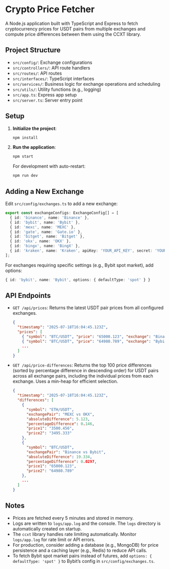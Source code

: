 # Crypto Price Fetcher

A Node.js application built with TypeScript and Express to fetch cryptocurrency prices for USDT pairs from multiple exchanges and compute price differences between them using the CCXT library.

## Project Structure

- `src/config/`: Exchange configurations
- `src/controllers/`: API route handlers
- `src/routes/`: API routes
- `src/interfaces/`: TypeScript interfaces
- `src/services/`: Business logic for exchange operations and scheduling
- `src/utils/`: Utility functions (e.g., logging)
- `src/app.ts`: Express app setup
- `src/server.ts`: Server entry point

## Setup

1. **Initialize the project**:

   ```bash
   npm install
   ```

2. **Run the application**:
   ```bash
   npm start
   ```
   For development with auto-restart:
   ```bash
   npm run dev
   ```

## Adding a New Exchange

Edit `src/config/exchanges.ts` to add a new exchange:

```typescript
export const exchangeConfigs: ExchangeConfig[] = [
  { id: 'binance', name: 'Binance' },
  { id: 'bybit', name: 'Bybit' },
  { id: 'mexc', name: 'MEXC' },
  { id: 'gate', name: 'Gate.io' },
  { id: 'bitget', name: 'Bitget' },
  { id: 'okx', name: 'OKX' },
  { id: 'bingx', name: 'BingX' },
  { id: 'kraken', name: 'Kraken', apiKey: 'YOUR_API_KEY', secret: 'YOUR_SECRET' },
];
```

For exchanges requiring specific settings (e.g., Bybit spot market), add options:

```typescript
{ id: 'bybit', name: 'Bybit', options: { defaultType: 'spot' } }
```

## API Endpoints

- `GET /api/prices`: Returns the latest USDT pair prices from all configured exchanges.
  ```json
  {
    "timestamp": "2025-07-18T16:04:45.123Z",
    "prices": [
      { "symbol": "BTC/USDT", "price": "65000.123", "exchange": "Binance", "timestamp": "2025-07-18T16:04:45.123Z" },
      { "symbol": "BTC/USDT", "price": "64980.789", "exchange": "Bybit", "timestamp": "2025-07-18T16:04:45.123Z" },
      ...
    ]
  }
  ```
- `GET /api/price-differences`: Returns the top 100 price differences (sorted by percentage difference in descending order) for USDT pairs across all exchange pairs, including the individual prices from each exchange. Uses a min-heap for efficient selection.
  ```json
  {
    "timestamp": "2025-07-18T16:04:45.123Z",
    "differences": [
      {
        "symbol": "ETH/USDT",
        "exchangePair": "MEXC vs OKX",
        "absoluteDifference": 5.123,
        "percentageDifference": 0.146,
        "price1": "3500.456",
        "price2": "3495.333"
      },
      {
        "symbol": "BTC/USDT",
        "exchangePair": "Binance vs Bybit",
        "absoluteDifference": 19.334,
        "percentageDifference": 0.0297,
        "price1": "65000.123",
        "price2": "64980.789"
      },
      ...
    ]
  }
  ```

## Notes

- Prices are fetched every 5 minutes and stored in memory.
- Logs are written to `logs/app.log` and the console. The `logs` directory is automatically created on startup.
- The `ccxt` library handles rate limiting automatically. Monitor `logs/app.log` for rate limit or API errors.
- For production, consider adding a database (e.g., MongoDB) for price persistence and a caching layer (e.g., Redis) to reduce API calls.
- To fetch Bybit spot market pairs instead of futures, add `options: { defaultType: 'spot' }` to Bybit’s config in `src/config/exchanges.ts`.
